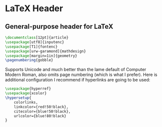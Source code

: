 # LaTeX Header
## General-purpose header for LaTeX

```latex
\documentclass[12pt]{article}
\usepackage[utf8]{inputenc}
\usepackage[T1]{fontenc}
\usepackage[urw-garamond]{mathdesign}
\usepackage[margin=1in]{geometry}
\pagenumbering{gobble}
```

Supports Unicode and much better than the lame default of Computer Modern
Roman, also omits page numbering (which is what I prefer). Here is additional
configuration I recommend if hyperlinks are going to be used:

```latex
\usepackage{hyperref}
\usepackage{xcolor}
\hypersetup{
    colorlinks,
    linkcolor={red!50!black},
    citecolor={blue!50!black},
    urlcolor={blue!80!black}
}
```
